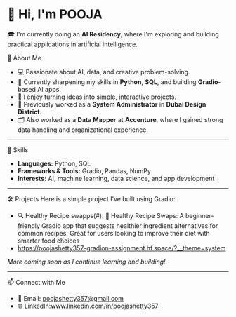 # 👋 Hi, I'm POOJA

🎓 I'm currently doing an **AI Residency**, where I'm exploring and building practical applications in artificial intelligence.


🧠 About Me
- 💻 Passionate about AI, data, and creative problem-solving.
- 🌱 Currently sharpening my skills in **Python**, **SQL**, and building **Gradio**-based AI apps.
- 🔧 I enjoy turning ideas into simple, interactive projects.
- 💼 Previously worked as a **System Administrator** in **Dubai Design District**.
- 🗂️ Also worked as a **Data Mapper** at **Accenture**, where I gained strong data handling and organizational experience.

---

  🚀 Skills
- **Languages:** Python, SQL
- **Frameworks & Tools:** Gradio, Pandas, NumPy
- **Interests:** AI, machine learning, data science, and app development

---

🛠️ Projects
Here is a simple project I’ve built using Gradio:
- 🔍 Healthy Recipe swapps(#): 🥗 Healthy Recipe Swaps: A beginner-friendly Gradio app that suggests healthier ingredient alternatives for common recipes. Great for users looking to improve their diet with smarter food choices
- https://poojashetty357-gradion-assignment.hf.space/?__theme=system
  


*More coming soon as I continue learning and building!*

---

  📫 Connect with Me
- 📧 Email: poojashetty357@gmail.com
- 🌐 LinkedIn:www.linkedin.com/in/poojashetty357

  

